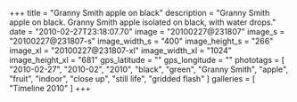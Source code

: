 +++
title = "Granny Smith apple on black"
description = "Granny Smith apple on black. Granny Smith apple isolated on black, with water drops."
date = "2010-02-27T23:18:07.70"
image = "20100227@231807"
image_s = "20100227@231807-s"
image_width_s = "400"
image_height_s = "266"
image_xl = "20100227@231807-xl"
image_width_xl = "1024"
image_height_xl = "681"
gps_latitude = ""
gps_longitude = ""
phototags = [ "2010-02-27", "2010-02", "2010", "black", "green", "Granny Smith", "apple", "fruit", "indoor", "close up", "still life", "gridded flash" ]
galleries = [ "Timeline 2010" ]
+++
